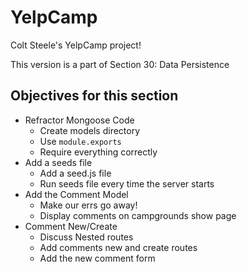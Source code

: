 # YelpCamp
Colt Steele's YelpCamp project!

This version is a part of Section 30: Data Persistence

## Objectives for this section
- Refractor Mongoose Code
    - Create models directory
    - Use ```module.exports```
    - Require everything correctly
- Add a seeds file
    - Add a seed.js file
    - Run seeds file every time the server starts
- Add the Comment Model
    - Make our errs go away!
    - Display comments on campgrounds show page
- Comment New/Create
    - Discuss Nested routes
    - Add comments new and create routes
    - Add the new comment form